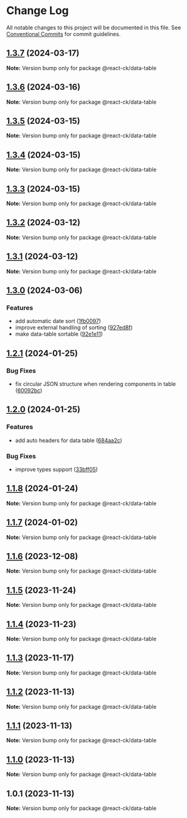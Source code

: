 # Change Log

All notable changes to this project will be documented in this file.
See [Conventional Commits](https://conventionalcommits.org) for commit guidelines.

## [1.3.7](https://github.com/abelflopes/react-ck/compare/@react-ck/data-table@1.3.6...@react-ck/data-table@1.3.7) (2024-03-17)

**Note:** Version bump only for package @react-ck/data-table





## [1.3.6](https://github.com/abelflopes/react-ck/compare/@react-ck/data-table@1.3.5...@react-ck/data-table@1.3.6) (2024-03-16)

**Note:** Version bump only for package @react-ck/data-table





## [1.3.5](https://github.com/abelflopes/react-ck/compare/@react-ck/data-table@1.3.4...@react-ck/data-table@1.3.5) (2024-03-15)

**Note:** Version bump only for package @react-ck/data-table





## [1.3.4](https://github.com/abelflopes/react-ck/compare/@react-ck/data-table@1.3.3...@react-ck/data-table@1.3.4) (2024-03-15)

**Note:** Version bump only for package @react-ck/data-table





## [1.3.3](https://github.com/abelflopes/react-ck/compare/@react-ck/data-table@1.3.2...@react-ck/data-table@1.3.3) (2024-03-15)

**Note:** Version bump only for package @react-ck/data-table





## [1.3.2](https://github.com/abelflopes/react-ck/compare/@react-ck/data-table@1.3.1...@react-ck/data-table@1.3.2) (2024-03-12)

**Note:** Version bump only for package @react-ck/data-table





## [1.3.1](https://github.com/abelflopes/react-ck/compare/@react-ck/data-table@1.3.0...@react-ck/data-table@1.3.1) (2024-03-12)

**Note:** Version bump only for package @react-ck/data-table





## [1.3.0](https://github.com/abelflopes/react-ck/compare/@react-ck/data-table@1.2.1...@react-ck/data-table@1.3.0) (2024-03-06)


### Features

* add automatic date sort ([1fb0097](https://github.com/abelflopes/react-ck/commit/1fb009765e3557f2146803371ee77e9306b8ba84))
* improve external handling of sorting ([927ed8f](https://github.com/abelflopes/react-ck/commit/927ed8f837c23dd65a3a45b6819043ec30a23263))
* make data-table sortable ([92e1e11](https://github.com/abelflopes/react-ck/commit/92e1e1116e9c017563b69073ed3452161f29b894))



## [1.2.1](https://github.com/abelflopes/react-ck/compare/@react-ck/data-table@1.2.0...@react-ck/data-table@1.2.1) (2024-01-25)


### Bug Fixes

* fix circular JSON structure when rendering components in table ([60092bc](https://github.com/abelflopes/react-ck/commit/60092bc587d9393fd018dfb91d6f443f7a75f40a))



## [1.2.0](https://github.com/abelflopes/react-ck/compare/@react-ck/data-table@1.1.8...@react-ck/data-table@1.2.0) (2024-01-25)


### Features

* add auto headers for data table ([684aa2c](https://github.com/abelflopes/react-ck/commit/684aa2c2d64bc6451f586f864c883c746ae9f25c))


### Bug Fixes

* improve types support ([33bff05](https://github.com/abelflopes/react-ck/commit/33bff05b66c56c91df40593a575f0bd25638dc99))



## [1.1.8](https://github.com/abelflopes/react-ck/compare/@react-ck/data-table@1.1.7...@react-ck/data-table@1.1.8) (2024-01-24)

**Note:** Version bump only for package @react-ck/data-table





## [1.1.7](https://github.com/abelflopes/react-ck/compare/@react-ck/data-table@1.1.6...@react-ck/data-table@1.1.7) (2024-01-02)

**Note:** Version bump only for package @react-ck/data-table





## [1.1.6](https://github.com/abelflopes/react-ck/compare/@react-ck/data-table@1.1.5...@react-ck/data-table@1.1.6) (2023-12-08)

**Note:** Version bump only for package @react-ck/data-table





## [1.1.5](https://github.com/abelflopes/react-ck/compare/@react-ck/data-table@1.1.4...@react-ck/data-table@1.1.5) (2023-11-24)

**Note:** Version bump only for package @react-ck/data-table





## [1.1.4](https://github.com/abelflopes/react-ck/compare/@react-ck/data-table@1.1.3...@react-ck/data-table@1.1.4) (2023-11-23)

**Note:** Version bump only for package @react-ck/data-table





## [1.1.3](https://github.com/abelflopes/react-ck/compare/@react-ck/data-table@1.1.2...@react-ck/data-table@1.1.3) (2023-11-17)

**Note:** Version bump only for package @react-ck/data-table





## [1.1.2](https://github.com/abelflopes/react-ck/compare/@react-ck/data-table@1.1.1...@react-ck/data-table@1.1.2) (2023-11-13)

**Note:** Version bump only for package @react-ck/data-table





## [1.1.1](https://github.com/abelflopes/react-ck/compare/@react-ck/data-table@1.1.0...@react-ck/data-table@1.1.1) (2023-11-13)

**Note:** Version bump only for package @react-ck/data-table





## [1.1.0](https://github.com/abelflopes/react-ck/compare/@react-ck/data-table@1.0.1...@react-ck/data-table@1.1.0) (2023-11-13)

**Note:** Version bump only for package @react-ck/data-table





## 1.0.1 (2023-11-13)

**Note:** Version bump only for package @react-ck/data-table
